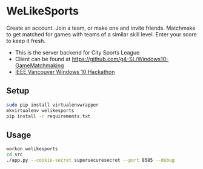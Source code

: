 # WeLikeSports

Create an account. Join a team, or make one and invite friends. Matchmake to get matched for games with teams of a similar skill level. Enter your score to keep it fresh.

* This is the server backend for City Sports League
* Client can be found at https://github.com/g4-SL/Windows10-GameMatchmaking
* [IEEE Vancouver Windows 10 Hackathon](http://sites.ieee.org/vancouver-cs/archives/357)

## Setup

```bash
sudo pip install virtualenvwrapper
mkvirtualenv welikesports
pip install -r requirements.txt
```

## Usage

```bash
workon welikesports
cd src
./app.py --cookie-secret supersecuresecret --port 8585 --debug
```
